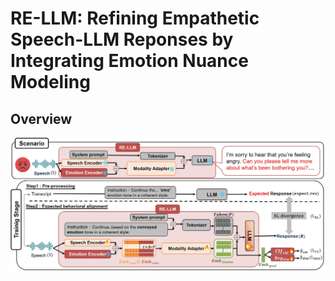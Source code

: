 # RE-LLM: Refining Empathetic Speech-LLM Reponses by Integrating Emotion Nuance Modeling

## Overview

![framework](Framework.jpg)
